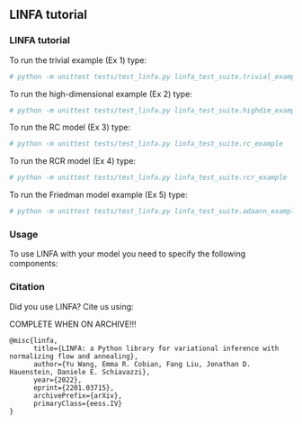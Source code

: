 ## LINFA tutorial

### LINFA tutorial

To run the trivial example (Ex 1) type:

```sh
# python -m unittest tests/test_linfa.py linfa_test_suite.trivial_example
```

To run the high-dimensional example (Ex 2) type:

```sh
# python -m unittest tests/test_linfa.py linfa_test_suite.highdim_example
```

To run the RC model (Ex 3) type:

```sh
# python -m unittest tests/test_linfa.py linfa_test_suite.rc_example
```

To run the RCR model (Ex 4) type:

```sh
# python -m unittest tests/test_linfa.py linfa_test_suite.rcr_example
```

To run the Friedman model example (Ex 5) type:

```sh
# python -m unittest tests/test_linfa.py linfa_test_suite.adaann_example
```

### Usage

To use LINFA with your model you need to specify the following components:






### Citation

Did you use LINFA? Cite us using:

COMPLETE WHEN ON ARCHIVE!!!

```
@misc{linfa,
      title={LINFA: a Python library for variational inference with normalizing flow and annealing}, 
      author={Yu Wang, Emma R. Cobian, Fang Liu, Jonathan D. Hauenstein, Daniele E. Schiavazzi},
      year={2022},
      eprint={2201.03715},
      archivePrefix={arXiv},
      primaryClass={eess.IV}
}